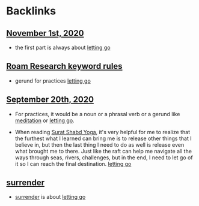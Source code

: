 
# Backlinks
## [November 1st, 2020](<November 1st, 2020.md>)
- the first part is always about [letting go](<letting go.md>)

## [Roam Research keyword rules](<Roam Research keyword rules.md>)
- gerund for practices [letting go](<letting go.md>)

## [September 20th, 2020](<September 20th, 2020.md>)
- For practices, it would be a noun or a phrasal verb or a gerund like [meditation](<meditation.md>) or [letting go](<letting go.md>).

- When reading [Surat Shabd Yoga](<Surat Shabd Yoga.md>), it's very helpful for me to realize that the furthest what I learned can bring me is to release other things that I believe in, but then the last thing I need to do as well is release even what brought me to there. Just like the raft can help me navigate all the ways through seas, rivers, challenges, but in the end, I need to let go of it so I can reach the final destination. [letting go](<letting go.md>)

## [surrender](<surrender.md>)
- [surrender](<surrender.md>) is about [letting go](<letting go.md>)


